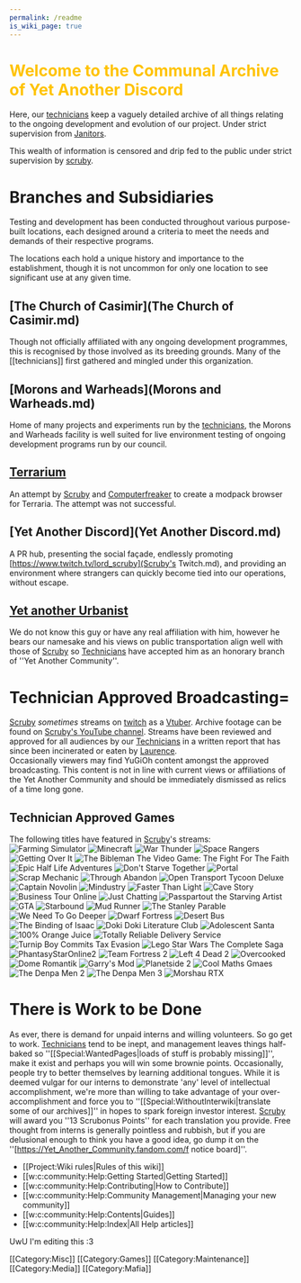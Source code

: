 ```yaml
---
permalink: /readme
is_wiki_page: true
---
```

# <span style="color:#FFC300;">Welcome to the Communal Archive of Yet Another Discord
Here, our [technicians](technicians.md) keep a vaguely detailed archive of all things relating to the ongoing development and evolution of our project. Under strict supervision from [Janitors](Janitors.md).

This wealth of information is censored and drip fed to the public under strict supervision by [scruby](scruby.md).

# <!--<span style="color:#FFC300;">-->Branches and Subsidiaries
Testing and development has been conducted throughout various purpose-built locations, each designed around a criteria to meet the needs and demands of their respective programs.

The locations each hold a unique history and importance to the establishment, though it is not uncommon for only one location to see significant use at any given time.

## [The Church of Casimir](The Church of Casimir.md)
Though not officially affiliated with any ongoing development programmes, this is recognised by those involved as its breeding grounds. Many of the [[technicians]] first gathered and mingled under this organization.
## [Morons and Warheads](Morons and Warheads.md)
Home of many projects and experiments run by the [technicians](technicians.md), the Morons and Warheads facility is well suited for live environment testing of ongoing development programs run by our council.
## [Terrarium](Terrarium.md)
An attempt by [Scruby](scruby.md) and [Computerfreaker](Computerfreaker.md) to create a modpack browser for Terraria. The attempt was not successful.
## [Yet Another Discord](Yet Another Discord.md)
A PR hub, presenting the social façade, endlessly promoting [https://www.twitch.tv/lord_scruby](Scruby's Twitch.md), and providing an environment where strangers can quickly become tied into our operations, without escape.
## [Yet another Urbanist](https://www.youtube.com/c/YetAnotherUrbanist)
We do not know this guy or have any real affiliation with him, however he bears our namesake and his views on public transportation align well with those of [Scruby](scruby.md) so [Technicians](technicians.md) have accepted him as an honorary branch of ''Yet Another Community''.

# Technician Approved Broadcasting=
[Scruby](scruby.md) *sometimes* streams on [twitch](https://clips.twitch.tv/WealthyCrepuscularClamBleedPurple-IACOBj1Z6QyG_lfb) as a [Vtuber](vtuber.md). Archive footage can be found on [Scruby's YouTube channel](https://www.youtube.com/channel/UCXINzNbepI3vT29GBLpTJRQ). Streams have been reviewed and approved for all audiences by our [Technicians](technicians.md) in a written report that has since been incinerated or eaten by [Laurence](Laurence.md).
<br />Occasionally viewers may find YuGiOh content amongst the approved broadcasting. This content is not in line with current views or affiliations of the Yet Another Community and should be immediately dismissed as relics of a time long gone.

## Technician Approved Games
The following titles have featured in [Scruby](scruby.md)'s streams:<br/>
<gallery  position="centre" captionalign="right" navigation="true" width="144" spacing="small">
![Farming Simulator](../assets/YAD/Thumbnails/GamesFarmingSim.jpg)
![Minecraft](../assets/YAD/Thumbnails/GamesMinecraft.jpg)
![War Thunder](../assets/YAD/Thumbnails/GamesWarThunderr.jpg)
![Space Rangers](../assets/YAD/Thumbnails/GamesSpaceRangers.jpg_)
![Getting Over It](../assets/YAD/Thumbnails/GamesGOIWBF.jpg)
![The Bibleman The Video Game: The Fight For The Faith](../assets/YAD/Thumbnails/GamesBibleman-video-game.jpg)
![Epic Half Life Adventures](../assets/YAD/Thumbnails/GamesHalfLife.jpg)
![Don't Starve Together](../assets/YAD/Thumbnails/GamesDontStarveTogether.jpg)
![Portal](../assets/YAD/Thumbnails/GamesPortal.jpg)
![Scrap Mechanic](../assets/YAD/Thumbnails/GamesScrap.jpg)
![Through Abandon](../assets/YAD/Thumbnails/GamesAbandon.jpg)
![Open Transport Tycoon Deluxe](../assets/YAD/Thumbnails/GamesOTTD.jpg)
![Captain Novolin](assets/YAD/Thumbnails/GamesNovolin.jpg)
![Mindustry](../assets/YAD/Thumbnails/GamesMindustry.jpg)
![Faster Than Light](assets/YAD/Thumbnails/GamesFTL.jpg)
![Cave Story](../assets/YAD/Thumbnails/GamesCaveStory.jpg)
![Business Tour Online](../assets/YAD/Thumbnails/GamesBusinessTour.jpg)
![Just Chatting](../assets/YAD/Thumbnails/GamesJustChatting.jpg)
![Passpartout the Starving Artist](../assets/YAD/Thumbnails/GamesPasspartout,jpg.jpg)
![GTA](../assets/YAD/Thumbnails/GamesGTA.jpg)
![Starbound](../assets/YAD/Thumbnails/GamesStarbound.jpg)
![Mud Runner](../assets/YAD/Thumbnails/GamesMudRunner.jpg)
![The Stanley Parable](../assets/YAD/Thumbnails/GamesStanley.jpg)
![We Need To Go Deeper](../assets/YAD/Thumbnails/GamesDeeper.jpg)
![Dwarf Fortress](../assets/YAD/Thumbnails/GamesDF.jpg)
![Desert Bus](../assets/YAD/Thumbnails/GamesDesertBus.jpg)
![The Binding of Isaac](../assets/YAD/Thumbnails/GamesBinding.jpg)
![Doki Doki Literature Club](../assets/YAD/Thumbnails/GamesDokiDoki.jpg)
![Adolescent Santa](../assets/YAD/Thumbnails/GamesAdolescentSanta.jpg)
![100% Orange Juice](../assets/YAD/Thumbnails/Games100OJ.jpg)
![Totally Reliable Delivery Service](../assets/YAD/Thumbnails/GamesTRDS.jpg)
![Turnip Boy Commits Tax Evasion](../assets/YAD/Thumbnails/GamesTurnip.jpg)
![Lego Star Wars The Complete Saga](../assets/YAD/Thumbnails/GamesCompleteSaga.jpg)
![PhantasyStarOnline2](../assets/YAD/Thumbnails/GamesPSO2NG.jpg)
![Team Fortress 2](../assets/YAD/Thumbnails/GamesTF2.jpg)
![Left 4 Dead 2](../assets/YAD/Thumbnails/GamesL4D2.jpg)
![Overcooked](../assets/YAD/Thumbnails/GamesOvercooked.jpg)
![Dome Romantik](../assets/YAD/Thumbnails/GamesDR.jpg|link=])
![Garry's Mod](../assets/YAD/Thumbnails/GamesGMod.jpg)
![Planetside 2](../assets/YAD/Thumbnails/GamesPS2.jpg)
![Cool Maths Gmaes](../assets/YAD/Thumbnails/GamesCoolMaths.jpg)
![The Denpa Men 2](../assets/YAD/Thumbnails/GamesTDM2.jpg)
![The Denpa Men 3](../assets/YAD/Thumbnails/GamesTDM3.jpg)
![Morshau RTX](../assets/YAD/Thumbnails/GamesMorshau.jpg)
</gallery><br/>

# There is Work to be Done
As ever, there is demand for unpaid interns and willing volunteers. So go get to work.
[Technicians](technicians.md) tend to be inept, and management leaves things half-baked so ''[[Special:WantedPages|loads of stuff is probably missing]]'', make it exist and perhaps you will win some brownie points.
Occasionally, people try to better themselves by learning additional tongues. While it is deemed vulgar for our interns to demonstrate 'any' level of intellectual accomplishment, we're more than willing to take advantage of your over-accomplishment and force you to ''[[Special:WithoutInterwiki|translate some of our archives]]'' in hopes to spark foreign investor interest. [Scruby](scruby.md) will award you ''13 Scrubonus Points'' for each translation you provide.
Free thought from interns is generally pointless and rubbish, but if you are delusional enough to think you have a good idea, go dump it on the ''[https://Yet_Another_Community.fandom.com/f notice board]''.

* [[Project:Wiki rules|Rules of this wiki]]
* [[w:c:community:Help:Getting Started|Getting Started]]
* [[w:c:community:Help:Contributing|How to Contribute]]
* [[w:c:community:Help:Community Management|Managing your new community]]
* [[w:c:community:Help:Contents|Guides]]
* [[w:c:community:Help:Index|All Help articles]]



UwU I'm editing this :3<mainpage-endcolumn />


<mainpage-endcolumn />
[[Category:Misc]]
[[Category:Games]]
[[Category:Maintenance]]
[[Category:Media]]
[[Category:Mafia]]
